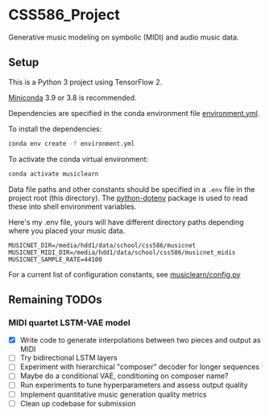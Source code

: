 # CSS586_Project

Generative music modeling on symbolic (MIDI) and audio music data.

## Setup

This is a Python 3 project using TensorFlow 2.

[Miniconda](https://docs.conda.io/en/latest/miniconda.html) 3.9 or 3.8 is
recommended.

Dependencies are specified in the conda environment file
[environment.yml](./environment.yml).

To install the dependencies:

```sh
conda env create -f environment.yml
```

To activate the conda virtual environment:

```sh
conda activate musiclearn
```

Data file paths and other constants should be specified in a `.env` file in the
project root (this directory). The
[python-dotenv](https://pypi.org/project/python-dotenv/) package is used to read
these into shell environment variables.

Here's my .env file, yours will have different directory paths depending where
you placed your music data.

```
MUSICNET_DIR=/media/hdd1/data/school/css586/musicnet
MUSICNET_MIDI_DIR=/media/hdd1/data/school/css586/musicnet_midis
MUSICNET_SAMPLE_RATE=44100
```

For a current list of configuration constants, see [musiclearn/config.py](./musiclearn/config.py)

## Remaining TODOs

### MIDI quartet LSTM-VAE model

- [X] Write code to generate interpolations between two pieces and output as MIDI
- [ ] Try bidirectional LSTM layers
- [ ] Experiment with hierarchical "composer" decoder for longer sequences
- [ ] Maybe do a conditional VAE, conditioning on composer name?
- [ ] Run experiments to tune hyperparameters and assess output quality
- [ ] Implement quantitative music generation quality metrics
- [ ] Clean up codebase for submission
